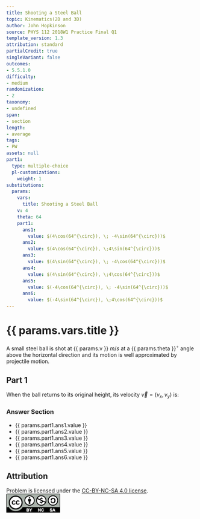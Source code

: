 ```yaml
---
title: Shooting a Steel Ball
topic: Kinematics(2D and 3D)
author: John Hopkinson
source: PHYS 112 2018W1 Practice Final Q1
template_version: 1.3
attribution: standard
partialCredit: true
singleVariant: false
outcomes:
- 5.5.1.0
difficulty:
- medium
randomization:
- 2
taxonomy:
- undefined
span:
- section
length:
- average
tags:
- PW
assets: null
part1:
  type: multiple-choice
  pl-customizations:
    weight: 1
substitutions:
  params:
    vars:
      title: Shooting a Steel Ball
    v: 4
    theta: 64
    part1:
      ans1:
        value: $(4\cos(64^{\circ}), \; -4\sin(64^{\circ}))$
      ans2:
        value: $(4\cos(64^{\circ}), \;4\sin(64^{\circ}))$
      ans3:
        value: $(4\sin(64^{\circ}), \; -4\cos(64^{\circ}))$
      ans4:
        value: $(4\sin(64^{\circ}), \;4\cos(64^{\circ}))$
      ans5:
        value: $(-4\cos(64^{\circ}), \; -4\sin(64^{\circ}))$
      ans6:
        value: $(-4\sin(64^{\circ}), \;4\cos(64^{\circ}))$
---
```

# {{ params.vars.title }}
A small steel ball is shot at {{ params.v }} $m/s$ at a {{ params.theta }}$^{\circ}$ angle above the horizontal direction and its motion is well approximated by projectile motion.

## Part 1

When the ball returns to its original height, its velocity $\overrightarrow{v} = (v_x, v_y)$ is:

### Answer Section

- {{ params.part1.ans1.value }}
- {{ params.part1.ans2.value }}
- {{ params.part1.ans3.value }}
- {{ params.part1.ans4.value }}
- {{ params.part1.ans5.value }}
- {{ params.part1.ans6.value }}

## Attribution

Problem is licensed under the [CC-BY-NC-SA 4.0 license](https://creativecommons.org/licenses/by-nc-sa/4.0/).<br> ![The Creative Commons 4.0 license requiring attribution-BY, non-commercial-NC, and share-alike-SA license.](https://raw.githubusercontent.com/firasm/bits/master/by-nc-sa.png)